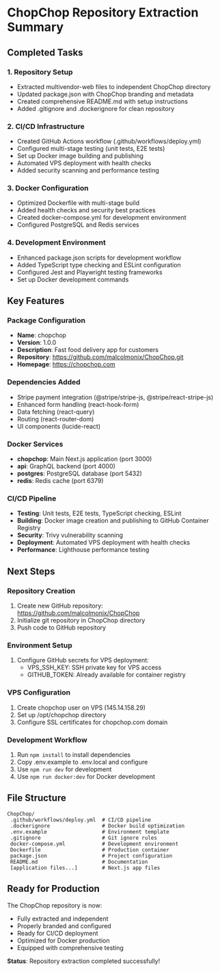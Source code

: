 ﻿# ChopChop Repository Extraction Summary

##  Completed Tasks

### 1. Repository Setup
-  Extracted multivendor-web files to independent ChopChop directory
-  Updated package.json with ChopChop branding and metadata
-  Created comprehensive README.md with setup instructions
-  Added .gitignore and .dockerignore for clean repository

### 2. CI/CD Infrastructure
-  Created GitHub Actions workflow (.github/workflows/deploy.yml)
-  Configured multi-stage testing (unit tests, E2E tests)
-  Set up Docker image building and publishing
-  Automated VPS deployment with health checks
-  Added security scanning and performance testing

### 3. Docker Configuration
-  Optimized Dockerfile with multi-stage build
-  Added health checks and security best practices
-  Created docker-compose.yml for development environment
-  Configured PostgreSQL and Redis services

### 4. Development Environment
-  Enhanced package.json scripts for development workflow
-  Added TypeScript type checking and ESLint configuration
-  Configured Jest and Playwright testing frameworks
-  Set up Docker development commands

##  Key Features

### Package Configuration
- **Name**: chopchop
- **Version**: 1.0.0  
- **Description**: Fast food delivery app for customers
- **Repository**: https://github.com/malcolmonix/ChopChop.git
- **Homepage**: https://chopchop.com

### Dependencies Added
- Stripe payment integration (@stripe/stripe-js, @stripe/react-stripe-js)
- Enhanced form handling (react-hook-form)
- Data fetching (react-query)
- Routing (react-router-dom)
- UI components (lucide-react)

### Docker Services
- **chopchop**: Main Next.js application (port 3000)
- **api**: GraphQL backend (port 4000)
- **postgres**: PostgreSQL database (port 5432)
- **redis**: Redis cache (port 6379)

### CI/CD Pipeline
- **Testing**: Unit tests, E2E tests, TypeScript checking, ESLint
- **Building**: Docker image creation and publishing to GitHub Container Registry
- **Security**: Trivy vulnerability scanning
- **Deployment**: Automated VPS deployment with health checks
- **Performance**: Lighthouse performance testing

##  Next Steps

### Repository Creation
1. Create new GitHub repository: https://github.com/malcolmonix/ChopChop
2. Initialize git repository in ChopChop directory
3. Push code to GitHub repository

### Environment Setup
1. Configure GitHub secrets for VPS deployment:
   - VPS_SSH_KEY: SSH private key for VPS access
   - GITHUB_TOKEN: Already available for container registry

### VPS Configuration
1. Create chopchop user on VPS (145.14.158.29)
2. Set up /opt/chopchop directory
3. Configure SSL certificates for chopchop.com domain

### Development Workflow
1. Run `npm install` to install dependencies
2. Copy .env.example to .env.local and configure
3. Use `npm run dev` for development
4. Use `npm run docker:dev` for Docker development

##  File Structure
```
ChopChop/
 .github/workflows/deploy.yml  # CI/CD pipeline
 .dockerignore                 # Docker build optimization
 .env.example                  # Environment template
 .gitignore                    # Git ignore rules
 docker-compose.yml            # Development environment
 Dockerfile                    # Production container
 package.json                  # Project configuration
 README.md                     # Documentation
 [application files...]        # Next.js app files
```

##  Ready for Production
The ChopChop repository is now:
-  Fully extracted and independent
-  Properly branded and configured
-  Ready for CI/CD deployment
-  Optimized for Docker production
-  Equipped with comprehensive testing

**Status**: Repository extraction completed successfully! 
